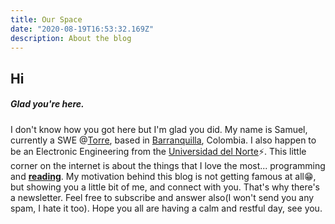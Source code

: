 ```yaml
---
title: Our Space
date: "2020-08-19T16:53:32.169Z"
description: About the blog
---
```


## Hi

##### Glad you're here.

I don't know how you got here but I'm glad you did. My name is Samuel, currently a SWE @[Torre](https://torre.co), based in [Barranquilla](https://www.google.com/maps/d/u/0/viewer?msa=0&ll=10.988674000000001%2C-74.80513599999999&spn=0.16818%2C0.290108&mid=1D0SdQ0ptO4GByAuyN9qfBbtO8vQ&z=12), Colombia. I also happen to be an Electronic Engineering from the [Universidad del Norte](https://www.uninorte.edu.co/)⚡️.
This little corner on the internet is about the things that I love the most... programming and [**reading**](https://lavozdelmuro.net/100-libros-que-todo-ser-humano-deberia-leer/). My motivation behind this blog is not getting famous at all😁, but showing you a little bit of me, and connect with you. That's why there's a newsletter. Feel free to subscribe and answer also(I won't send you any spam, I hate it too).
Hope you all are having a calm and restful day, see you.
